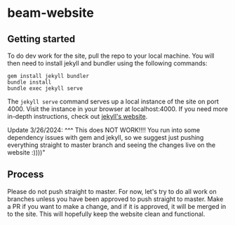 # beam-website

## Getting started

To do dev work for the site, pull the repo to your local machine. You will then
need to install jekyll and bundler using the following commands:

```
gem install jekyll bundler
bundle install
bundle exec jekyll serve

```

The `jekyll serve` command serves up a local instance of the site on port 4000.
Visit the instance in your browser at localhost:4000. If you need more in-depth
instructions, check out [jekyll's website](https://jekyllrb.com).

Update 3/26/2024: ^^^ This does NOT WORK!!!! You run into some dependency issues with gem and jekyll, so we suggest 
just pushing everything straight to master branch and seeing the changes live on the website :))))"

## Process

Please do not push straight to master. For now, let's try to do all work on branches
unless you have been approved to push straight to master. Make a PR if you want to
make a change, and if it is approved, it will be merged in to the site. This will
hopefully keep the website clean and functional. 

